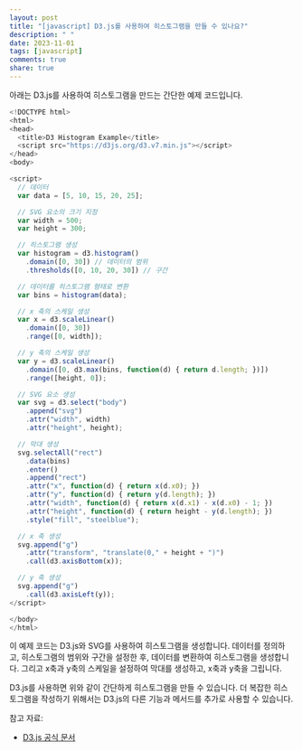 ```yaml
---
layout: post
title: "[javascript] D3.js를 사용하여 히스토그램을 만들 수 있나요?"
description: " "
date: 2023-11-01
tags: [javascript]
comments: true
share: true
---
```


아래는 D3.js를 사용하여 히스토그램을 만드는 간단한 예제 코드입니다.

```javascript
<!DOCTYPE html>
<html>
<head>
  <title>D3 Histogram Example</title>
  <script src="https://d3js.org/d3.v7.min.js"></script>
</head>
<body>

<script>
  // 데이터
  var data = [5, 10, 15, 20, 25];

  // SVG 요소의 크기 지정
  var width = 500;
  var height = 300;

  // 히스토그램 생성
  var histogram = d3.histogram()
    .domain([0, 30]) // 데이터의 범위
    .thresholds([0, 10, 20, 30]) // 구간

  // 데이터를 히스토그램 형태로 변환
  var bins = histogram(data);

  // x 축의 스케일 생성
  var x = d3.scaleLinear()
    .domain([0, 30])
    .range([0, width]);

  // y 축의 스케일 생성
  var y = d3.scaleLinear()
    .domain([0, d3.max(bins, function(d) { return d.length; })])
    .range([height, 0]);

  // SVG 요소 생성
  var svg = d3.select("body")
    .append("svg")
    .attr("width", width)
    .attr("height", height);

  // 막대 생성
  svg.selectAll("rect")
    .data(bins)
    .enter()
    .append("rect")
    .attr("x", function(d) { return x(d.x0); })
    .attr("y", function(d) { return y(d.length); })
    .attr("width", function(d) { return x(d.x1) - x(d.x0) - 1; })
    .attr("height", function(d) { return height - y(d.length); })
    .style("fill", "steelblue");

  // x 축 생성
  svg.append("g")
    .attr("transform", "translate(0," + height + ")")
    .call(d3.axisBottom(x));

  // y 축 생성
  svg.append("g")
    .call(d3.axisLeft(y));
</script>

</body>
</html>
```

이 예제 코드는 D3.js와 SVG를 사용하여 히스토그램을 생성합니다. 데이터를 정의하고, 히스토그램의 범위와 구간을 설정한 후, 데이터를 변환하여 히스토그램을 생성합니다. 그리고 x축과 y축의 스케일을 설정하여 막대를 생성하고, x축과 y축을 그립니다.

D3.js를 사용하면 위와 같이 간단하게 히스토그램을 만들 수 있습니다. 더 복잡한 히스토그램을 작성하기 위해서는 D3.js의 다른 기능과 메서드를 추가로 사용할 수 있습니다.

참고 자료:
- [D3.js 공식 문서](https://d3js.org/)